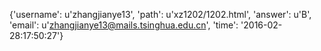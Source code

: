{'username': u'zhangjianye13', 'path': u'xz1202/1202.html', 'answer': u'B', 'email': u'zhangjianye13@mails.tsinghua.edu.cn', 'time': '2016-02-28:17:50:27'}